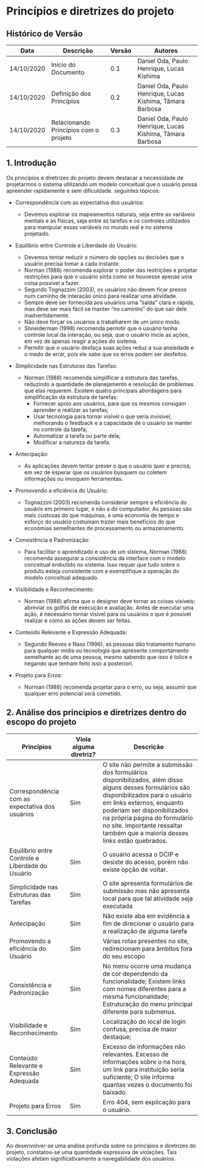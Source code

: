 # Princípios e diretrizes do projeto

## Histórico de Versão 

| Data | Descrição | Versão | Autores |
| -------- | -------- | -------- | -------- |
| 14/10/2020 | Início do Documento | 0.1 | Daniel Oda, Paulo Henrique, Lucas Kishima |
| 14/10/2020 | Definição dos Princípios | 0.2 | Daniel Oda, Paulo Henrique,  Lucas Kishima, Tâmara Barbosa |
| 14/10/2020 | Relacionando Princípios com o projeto | 0.3 | Daniel Oda, Paulo Henrique,  Lucas Kishima, Tâmara Barbosa |

## 1. Introdução

Os princípios e diretrizes do projeto devem destacar a necessidade de projetarmos o sistema utilizando um modelo conceitual que o usuário possa apreender rapidamente e sem dificuldade. 
seguintes tópicos:

* Correspondência	com	as	expectativa	dos	usuários:
    * Devemos explorar os mapeamentos naturais, seja entre as variáveis mentais e as físicas, seja entre as tarefas e os controles utilizados para manipular essas variáveis no mundo real e no sistema projetado.   

* Equilíbrio	entre	Controle	e	Liberdade	do	Usuário:
    * Devemos tentar reduzir o número de opções ou decisões que o usuário precisa tomar a cada instante.
    * Norman (1988) recomenda explorar o poder das restrições e projetar restrições para que o usuário sinta como se houvesse apenas uma coisa possível a fazer.
    * Segundo Tognazzini (2003), os usuários não devem ficar presos num caminho de interação único para realizar uma atividade.
    * Sempre deve ser fornecida aos usuários uma “saída” clara e rápida, mas deve ser mais fácil se manter “no caminho” do que sair dele inadvertidamente.
    * Não deve forçar os usuários a trabalharem de um único modo. 
    * Shneiderman (1998) recomenda permitir que o usuário tenha controle local da interação, ou seja, que o usuário inicie as ações, em vez de apenas reagir a ações do sistema.
    * Permitir que o usuário desfaça suas ações reduz a sua ansiedade e o medo de errar, pois ele sabe que os erros podem ser desfeitos.

* Simplicidade nas Estruturas das Tarefas:

    * Norman (1988) recomenda simplificar a estrutura das tarefas, reduzindo a quantidade de planejamento e resolução de problemas que elas requerem. Existem quatro principais abordagens para simplificação da estrutura de tarefas:
        * Fornecer apoio aos usuários, para que os mesmos consigam aprender e realizar as tarefas; 
        * Usar tecnologia para tornar visível o que seria invisível, melhorando o feedback e a capacidade de o usuário se manter no controle da tarefa; 
        * Automatizar a tarefa ou parte dela; 
        * Modificar a natureza da tarefa. 
* Antecipação:
    * As aplicações devem tentar prever o que o usuário quer e precisa, em vez de esperar que os usuários busquem ou coletem informações ou invoquem ferramentas.
* Promovendo a eficiência do Usuário:
    * Tognazzini (2003) recomenda considerar sempre a eficiência do usuário em primeiro lugar, e não a do computador. As pessoas são mais custosas do que máquinas, e uma economia de tempo e esforço do usuário costumam trazer mais benefícios do que economias semelhantes de processamento ou armazenamento.
* Consistência	e	Padronização:
    * Para facilitar o aprendizado e uso de um sistema, Norman (1988) recomenda assegurar a consistência da interface com o modelo conceitual embutido no sistema. Isso requer que tudo sobre o produto esteja consistente com e exemplifique a operação do modelo conceitual adequado.
* Visibilidade	e	Reconhecimento:
    * Norman (1988) afirma que o designer deve tornar as coisas visíveis: abreviar os golfos de execução e avaliação. Antes de executar uma ação, é necessário tornar visível para os usuários o que é possível realizar e como as ações devem ser feitas. 
* Conteúdo Relevante e Expressão Adequada:
    * Segundo Reeves e Nass (1996), as pessoas dão tratamento humano para qualquer mídia ou tecnologia que apresente comportamento semelhante ao de uma pessoa, mesmo sabendo que isso é tolice e negando que tenham feito isso a posteriori. 
* Projeto para Erros:
    * Norman (1988) recomenda projetar para o erro, ou seja, assumir que qualquer erro potencial será cometido.

## 2. Análise dos principios e diretrizes dentro do escopo do projeto

| Princípios | Viola alguma diretriz? | Descrição | 
| -------- | -------- | --------|
| Correspondência com as expectativa dos usuários | Sim | O site não permite a submissão dos formulários disponibilizados, além disso alguns desses formulários são disponibilizados para o usuário em links externos, enquanto poderiam ser disponibilizados na própria página do formulário no site. Importante ressaltar também que a maioria desses links estão quebrados. |
| Equilíbrio entre Controle e Liberdade do Usuário | Sim | O usuário acessa o DCIP e desiste do acesso, porém não existe opção de voltar. |
| Simplicidade nas Estruturas das Tarefas | Sim | O site apresenta formulários de submissão mas não apresenta local para que tal atividade seja executada  |
|Antecipação|Sim|Não existe aba em evidência a fim de direcionar o usuário para a realização de alguma tarefa|
|Promovendo a eficiência do Usuário|Sim|Várias rotas presentes no site, redirecionam para âmbitos fora do seu escopo|
|Consistência e Padronização|Sim| No menu ocorre uma mudança de cor dependendo da funcionalidade; Existem links com nomes diferentes para a mesma funcionalidade; Estruturação do menu principal diferente para submenus. |
|Visibilidade e Reconhecimento| Sim | Localização do local de login confusa, precisa de maior destaque; |
|Conteúdo Relevante e Expressão Adequada|Sim| Excesso de informações não relevantes. Excesso de informações sobre o na hora, um link para instituição seria suficiente; O site informa quantas vezes o documento foi baixado. |
|Projeto para Erros|Sim| Erro 404, sem explicação para o usuário. |

## 3. Conclusão

Ao desenvolver-se uma análise profunda sobre os princípios e diretrizes do projeto, constatou-se uma quantidade expressiva de violações. Tais violações afetam significativamente a navegabilidade dos usuários.
